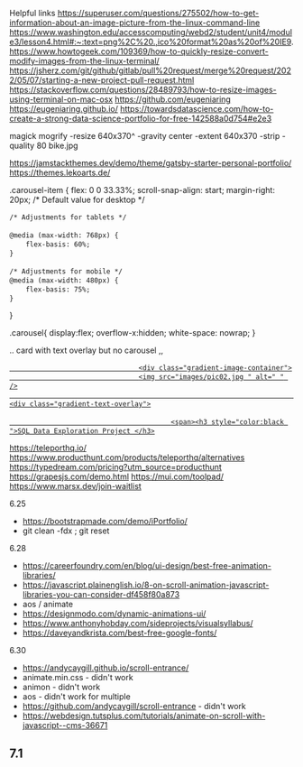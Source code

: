 
Helpful links
https://superuser.com/questions/275502/how-to-get-information-about-an-image-picture-from-the-linux-command-line
https://www.washington.edu/accesscomputing/webd2/student/unit4/module3/lesson4.html#:~:text=png%2C%20.,ico%20format%20as%20of%20IE9.
https://www.howtogeek.com/109369/how-to-quickly-resize-convert-modify-images-from-the-linux-terminal/
https://jsherz.com/git/github/gitlab/pull%20request/merge%20request/2022/05/07/starting-a-new-project-pull-request.html
https://stackoverflow.com/questions/28489793/how-to-resize-images-using-terminal-on-mac-osx
https://github.com/eugeniaring
https://eugeniaring.github.io/
https://towardsdatascience.com/how-to-create-a-strong-data-science-portfolio-for-free-142588a0d754#e2e3

magick mogrify -resize 640x370^ -gravity center -extent 640x370 -strip -quality 80 bike.jpg

https://jamstackthemes.dev/demo/theme/gatsby-starter-personal-portfolio/
https://themes.lekoarts.de/

.carousel-item {
    flex: 0 0 33.33%;
scroll-snap-align: start;
    margin-right: 20px;
    /* Default value for desktop */

    /* Adjustments for tablets */

    @media (max-width: 768px) {
        flex-basis: 60%;
    }

    /* Adjustments for mobile */
    @media (max-width: 480px) {
        flex-basis: 75%;
    }
}

 .carousel{
    display:flex;
    overflow-x:hidden;
    white-space: nowrap;
}

.. card with text overlay but no carousel ,,
  <div class="col-4 col-6-mobile ">
                            <article class="item ">
                                <a href="https://public.tableau.com/app/profile/padmashree.ravikiran/viz/COVID19dashboard_16856474756330/Dashboard1 "
                                    target="_blank " class="image fit ">

                                    <div class="gradient-image-container">
                                    <img src="images/pic02.jpg " alt=" " />
                                                                            <div class="gradient-text-overlay">

                                            <span><h3 style="color:black ">SQL Data Exploration Project </h3>
 <i class="fas fa-arrow-right "></i>
</span>
 </div>
                                    </div>
                                </a>
                            </article>
                        </div>

https://teleporthq.io/
https://www.producthunt.com/products/teleporthq/alternatives
https://typedream.com/pricing?utm_source=producthunt
https://grapesjs.com/demo.html
https://mui.com/toolpad/
https://www.marsx.dev/join-waitlist

6.25
- https://bootstrapmade.com/demo/iPortfolio/
- git clean -fdx ; git reset

6.28
- https://careerfoundry.com/en/blog/ui-design/best-free-animation-libraries/
- https://javascript.plainenglish.io/8-on-scroll-animation-javascript-libraries-you-can-consider-df458f80a873
- aos / animate
- https://designmodo.com/dynamic-animations-ui/
- https://www.anthonyhobday.com/sideprojects/visualsyllabus/
- https://daveyandkrista.com/best-free-google-fonts/

6.30
- https://andycaygill.github.io/scroll-entrance/
- animate.min.css - didn't work
- animon - didn't work
- aos - didn't work for multiple  
- https://github.com/andycaygill/scroll-entrance - didn't work
- https://webdesign.tutsplus.com/tutorials/animate-on-scroll-with-javascript--cms-36671

7.1
- 
